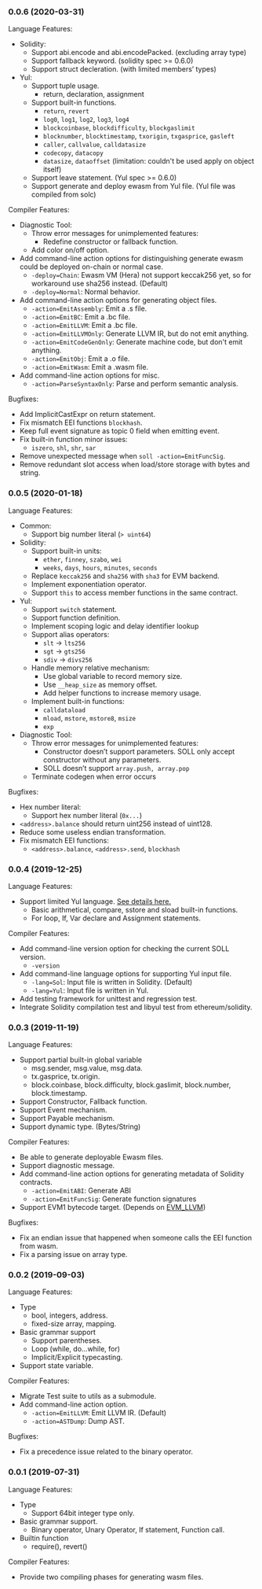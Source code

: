 [//]: # (SPDX-License-Identifier: Apache-2.0 WITH LLVM-exception)

### 0.0.6 (2020-03-31)

Language Features:

* Solidity:
    * Support abi.encode and abi.encodePacked. (excluding array type)
    * Support fallback keyword. (solidity spec >= 0.6.0)
    * Support struct decleration. (with limited members’ types)
* Yul:
    * Support tuple usage.
        * return, declaration, assignment
    * Support built-in functions.
        * `return`, `revert`
        * `log0`, `log1`, `log2`, `log3`, `log4`
        * `blockcoinbase`, `blockdifficulty`, `blockgaslimit`
        * `blocknumber`, `blocktimestamp`, `txorigin`, `txgasprice`, `gasleft`
        * `caller`, `callvalue`, `calldatasize`
        * `codecopy`, `datacopy`
        * `datasize`, `dataoffset` (limitation: couldn't be used apply on object itself)
    * Support leave statement. (Yul spec >= 0.6.0)
    * Support generate and deploy ewasm from Yul file. (Yul file was compiled from solc)

Compiler Features:

* Diagnostic Tool:
    * Throw error messages for unimplemented features:
        * Redefine constructor or fallback function.
    * Add color on/off option.
* Add command-line action options for distinguishing generate ewasm could be deployed on-chain or normal case.
    * `-deploy=Chain`: Ewasm VM (Hera) not support keccak256 yet, so for workaround use sha256 instead. (Default)
    * `-deploy=Normal`: Normal behavior.
* Add command-line action options for generating object files.
    * `-action=EmitAssembly`: Emit a .s file.
    * `-action=EmitBC`: Emit a .bc file.
    * `-action=EmitLLVM`: Emit a .bc file.
    * `-action=EmitLLVMOnly`: Generate LLVM IR, but do not emit anything.
    * `-action=EmitCodeGenOnly`: Generate machine code, but don't emit anything.
    * `-action=EmitObj`: Emit a .o file.
    * `-action=EmitWasm`: Emit a .wasm file.
* Add command-line action options for misc.
    * `-action=ParseSyntaxOnly`: Parse and perform semantic analysis.

Bugfixes:

* Add ImplicitCastExpr on return statement.
* Fix mismatch EEI functions `blockhash`.
* Keep full event signature as topic 0 field when emitting event.
* Fix built-in function minor issues:
    * `iszero`, `shl`, `shr`, `sar`
* Remove unexpected message when `soll -action=EmitFuncSig`.
* Remove redundant slot access when load/store storage with bytes and string.

### 0.0.5 (2020-01-18)

Language Features:

* Common:
    * Support big number literal (`> uint64`)
* Solidity:
    * Support built-in units:
        * `ether`, `finney`, `szabo`, `wei`
        * `weeks`, `days`, `hours`, `minutes`, `seconds`
    * Replace `keccak256` and `sha256` with `sha3` for EVM backend.
    * Implement exponentiation operator.
    * Support `this` to access member functions in the same contract.
* Yul:
    * Support `switch` statement.
    * Support function definition.
    * Implement scoping logic and delay identifier lookup
    * Support alias operators:
        * `slt` -> `lts256`
        * `sgt` -> `gts256`
        * `sdiv` -> `divs256`
    * Handle memory relative mechanism:
        * Use global variable to record memory size.
        * Use `__heap_size` as memory offset.
        * Add helper functions to increase memory usage.
    * Implement built-in functions:
        * `calldataload`
        * `mload`, `mstore`, `mstore8`, `msize`
        * `exp`
* Diagnostic Tool:
    * Throw error messages for unimplemented features:
        * Constructor doesn’t support parameters. SOLL only accept constructor without any parameters.
        * SOLL doesn’t support `array.push, array.pop`
    * Terminate codegen when error occurs

Bugfixes:

* Hex number literal:
    * Support hex number literal (`0x...`)
* `<address>.balance` should return uint256 instead of uint128.
* Reduce some useless endian transformation.
* Fix mismatch EEI functions:
    * `<address>.balance`, `<address>.send`, `blockhash`


### 0.0.4 (2019-12-25)

Language Features:

* Support limited Yul language. [See details here.](doc/guides/FeatureGuideForYul.md)
    - Basic arithmetical, compare, sstore and sload built-in functions.
    - For loop, If, Var declare and Assignment statements.

Compiler Features:

* Add command-line version option for checking the current SOLL version.
    * `-version`
* Add command-line language options for supporting Yul input file.
    * `-lang=Sol`: Input file is written in Solidity. (Default)
    * `-lang=Yul`: Input file is written in Yul.
* Add testing framework for unittest and regression test.
* Integrate Solidity compilation test and libyul test from ethereum/solidity.


### 0.0.3 (2019-11-19)

Language Features:

* Support partial built-in global variable
    * msg.sender, msg.value, msg.data.
    * tx.gasprice, tx.origin.
    * block.coinbase, block.difficulty, block.gaslimit, block.number, block.timestamp.
* Support Constructor, Fallback function.
* Support Event mechanism.
* Support Payable mechanism.
* Support dynamic type. (Bytes/String)

Compiler Features:

* Be able to generate deployable Ewasm files.
* Support diagnostic message.
* Add command-line action options for generating metadata of Solidity contracts.
    * `-action=EmitABI`: Generate ABI
    * `-action=EmitFuncSig`: Generate function signatures
* Support EVM1 bytecode target. (Depends on [EVM_LLVM](https://github.com/etclabscore/evm_llvm))

Bugfixes:

* Fix an endian issue that happened when someone calls the EEI function from wasm.
* Fix a parsing issue on array type.


### 0.0.2 (2019-09-03)

Language Features:

* Type
    * bool, integers, address.
    * fixed-size array, mapping.
* Basic grammar support
    * Support parentheses.
    * Loop (while, do...while, for)
    * Implicit/Explicit typecasting.
* Support state variable.

Compiler Features:

* Migrate Test suite to utils as a submodule.
* Add command-line action option.
    * `-action=EmitLLVM`: Emit LLVM IR. (Default)
    * `-action=ASTDump`: Dump AST.

Bugfixes:

* Fix a precedence issue related to the binary operator.


### 0.0.1 (2019-07-31)

Language Features:

* Type
    * Support 64bit integer type only.
* Basic grammar support.
    * Binary operator, Unary Operator, If statement, Function call.
* Builtin function
    * require(), revert()


Compiler Features:

* Provide two compiling phases for generating wasm files.

